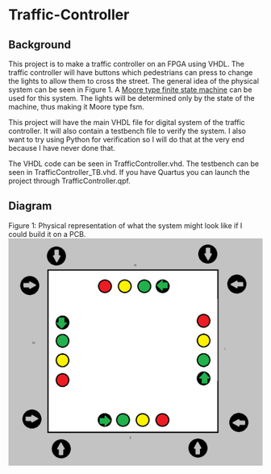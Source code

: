 # Traffic-Controller

## Background
This project is to make a traffic controller on an FPGA using VHDL. The traffic controller will have buttons which pedestrians can press to change the lights to allow them to cross the street. The general idea of the physical system can be seen in Figure 1. A [Moore type finite state machine](https://en.wikipedia.org/wiki/Moore_machine) can be used for this system. The lights will be determined only by the state of the machine, thus making it Moore type fsm.

This project will have the main VHDL file for digital system of the traffic controller. It will also contain a testbench file to verify the system. I also want to try using Python for verification so I will do that at the very end because I have never done that.

The VHDL code can be seen in TrafficController.vhd.
The testbench can be seen in TrafficController_TB.vhd.
If you have Quartus you can launch the project through TrafficController.qpf. 

## Diagram
Figure 1: Physical representation of what the system might look like if I could build it on a PCB.
![](Diagram.png)
